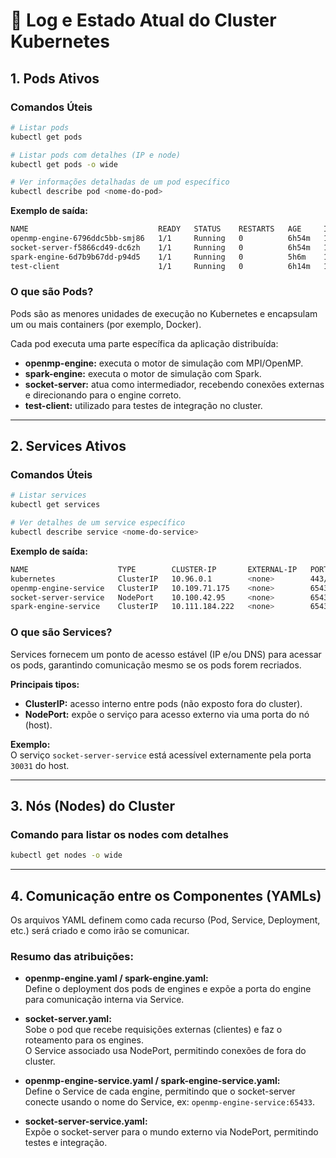# 📄 Log e Estado Atual do Cluster Kubernetes

## 1. Pods Ativos

### Comandos Úteis

```bash
# Listar pods
kubectl get pods

# Listar pods com detalhes (IP e node)
kubectl get pods -o wide

# Ver informações detalhadas de um pod específico
kubectl describe pod <nome-do-pod>
```

**Exemplo de saída:**

```bash
NAME                             READY   STATUS    RESTARTS   AGE     IP            NODE            NOMINATED NODE   READINESS GATES
openmp-engine-6796ddc5bb-smj86   1/1     Running   0          6h54m   10.244.2.9    worker-node02   <none>           <none>
socket-server-f5866cd49-dc6zh    1/1     Running   0          6h54m   10.244.1.11   worker-node01   <none>           <none>
spark-engine-6d7b9b67dd-p94d5    1/1     Running   0          5h6m    10.244.1.14   worker-node01   <none>           <none>
test-client                      1/1     Running   0          6h14m   10.244.2.12   worker-node02   <none>           <none>
```

### O que são Pods?

Pods são as menores unidades de execução no Kubernetes e encapsulam um ou mais containers (por exemplo, Docker).

Cada pod executa uma parte específica da aplicação distribuída:

- **openmp-engine:** executa o motor de simulação com MPI/OpenMP.
- **spark-engine:** executa o motor de simulação com Spark.
- **socket-server:** atua como intermediador, recebendo conexões externas e direcionando para o engine correto.
- **test-client:** utilizado para testes de integração no cluster.

---

## 2. Services Ativos

### Comandos Úteis

```bash
# Listar services
kubectl get services

# Ver detalhes de um service específico
kubectl describe service <nome-do-service>
```

**Exemplo de saída:**

```bash
NAME                    TYPE        CLUSTER-IP       EXTERNAL-IP   PORT(S)           AGE
kubernetes              ClusterIP   10.96.0.1        <none>        443/TCP           21h
openmp-engine-service   ClusterIP   10.109.71.175    <none>        65433/TCP         10h
socket-server-service   NodePort    10.100.42.95     <none>        65431:30031/TCP   12h
spark-engine-service    ClusterIP   10.111.184.222   <none>        65432/TCP         10h
```

### O que são Services?

Services fornecem um ponto de acesso estável (IP e/ou DNS) para acessar os pods, garantindo comunicação mesmo se os pods forem recriados.

**Principais tipos:**

- **ClusterIP:** acesso interno entre pods (não exposto fora do cluster).
- **NodePort:** expõe o serviço para acesso externo via uma porta do nó (host).

**Exemplo:**  
O serviço `socket-server-service` está acessível externamente pela porta `30031` do host.

---

## 3. Nós (Nodes) do Cluster

### Comando para listar os nodes com detalhes

```bash
kubectl get nodes -o wide
```

---

## 4. Comunicação entre os Componentes (YAMLs)

Os arquivos YAML definem como cada recurso (Pod, Service, Deployment, etc.) será criado e como irão se comunicar.

### Resumo das atribuições:

- **openmp-engine.yaml / spark-engine.yaml:**  
  Define o deployment dos pods de engines e expõe a porta do engine para comunicação interna via Service.

- **socket-server.yaml:**  
  Sobe o pod que recebe requisições externas (clientes) e faz o roteamento para os engines.  
  O Service associado usa NodePort, permitindo conexões de fora do cluster.

- **openmp-engine-service.yaml / spark-engine-service.yaml:**  
  Define o Service de cada engine, permitindo que o socket-server conecte usando o nome do Service, ex: `openmp-engine-service:65433`.

- **socket-server-service.yaml:**  
  Expõe o socket-server para o mundo externo via NodePort, permitindo testes e integração.
